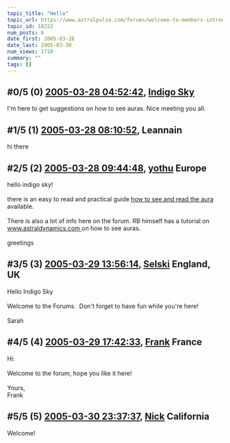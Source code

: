 ```yaml
---
topic_title: "Hello"
topic_url: https://www.astralpulse.com/forums/welcome-to-members-introductions!/hello-18222
topic_id: 18222
num_posts: 6
date_first: 2005-03-28
date_last: 2005-03-30
num_views: 1710
summary: ""
tags: []
---
```


## \#0/5 (0) [2005-03-28 04:52:42](https://www.astralpulse.com/forums/index.php?msg=157949), [Indigo Sky](https://www.astralpulse.com/forums/profile/?u=8724)  ##
<section>
I'm here to get suggestions on how to see auras. Nice meeting you all.
</section>

## \#1/5 (1) [2005-03-28 08:10:52](https://www.astralpulse.com/forums/index.php?msg=157963), Leannain  ##
<section>
hi there
</section>

## \#2/5 (2) [2005-03-28 09:44:48](https://www.astralpulse.com/forums/index.php?msg=157968), [yothu](https://www.astralpulse.com/forums/profile/?u=5725) Europe ##
<section>
hello indigo sky!
<br>
<br>
there is an easy to read and practical guide
<a class="bbc_link" href="http://www.thiaoouba.com/seeau.htm" rel="noopener" target="_blank">
 how to see and read the aura
</a>
available.
<br>
<br>
There is also a lot of info here on the forum. RB himself has a tutorial on
<a class="bbc_link" href="https://www.astralpulse.com/forums///www.astraldynamics.com" rel="noopener" target="_blank">
 www.astraldynamics.com
</a>
on how to see auras.
<br>
<br>
greetings
</section>

## \#3/5 (3) [2005-03-29 13:56:14](https://www.astralpulse.com/forums/index.php?msg=158152), [Selski](https://www.astralpulse.com/forums/profile/?u=6012) England, UK ##
<section>
Hello Indigo Sky
<br>
<br>
Welcome to the Forums.  Don't forget to have fun while you're here!
<br>
<br>
Sarah
</section>

## \#4/5 (4) [2005-03-29 17:42:33](https://www.astralpulse.com/forums/index.php?msg=158184), [Frank](https://www.astralpulse.com/forums/profile/?u=359) France ##
<section>
Hi:
<br>
<br>
Welcome to the forum, hope you like it here!
<br>
<br>
Yours,
<br>
Frank
</section>

## \#5/5 (5) [2005-03-30 23:37:37](https://www.astralpulse.com/forums/index.php?msg=158395), [Nick](https://www.astralpulse.com/forums/profile/?u=2080) California ##
<section>
Welcome!
<br>
<br>
<img alt="" class="bbc_img" loading="lazy" src="http://www.clicksmilies.com/s0105/natur/nature-smiley-001.gif"/>
</section>